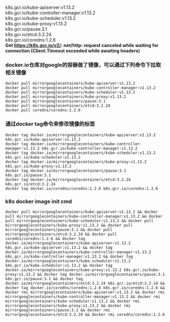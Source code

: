 k8s.gcr.io/kube-apiserver:v1.13.2  
k8s.gcr.io/kube-controller-manager:v1.13.2  
k8s.gcr.io/kube-scheduler:v1.13.2  
k8s.gcr.io/kube-proxy:v1.13.2  
k8s.gcr.io/pause:3.1  
k8s.gcr.io/etcd:3.2.24  
k8s.gcr.io/coredns:1.2.6  
**Get https://k8s.gcr.io/v2/: net/http: request canceled while waiting for connection (Client.Timeout exceeded while awaiting headers)**

### docker.io仓库对google的容器做了镜像，可以通过下列命令下拉取相关镜像
`docker pull mirrorgooglecontainers/kube-apiserver:v1.13.2`  
`docker pull mirrorgooglecontainers/kube-controller-manager:v1.13.2`    
`docker pull mirrorgooglecontainers/kube-scheduler:v1.13.2`  
`docker pull mirrorgooglecontainers/kube-proxy:v1.13.2`  
`docker pull mirrorgooglecontainers/pause:3.1`  
`docker pull mirrorgooglecontainers/etcd:3.2.24`    
`docker pull coredns/coredns:1.2.6`  

### 通过docker tag命令来修改镜像的标签

`docker tag docker.io/mirrorgooglecontainers/kube-apiserver:v1.13.2 k8s.gcr.io/kube-apiserver:v1.13.2`  
`docker tag docker.io/mirrorgooglecontainers/kube-controller-manager:v1.13.2 k8s.gcr.io/kube-controller-manager:v1.13.2`    
`docker tag docker.io/mirrorgooglecontainers/kube-scheduler:v1.13.2 k8s.gcr.io/kube-scheduler:v1.13.2`  
`docker tag docker.io/mirrorgooglecontainers/kube-proxy:v1.13.2 k8s.gcr.io/kube-proxy:v1.13.2`  
`docker tag docker.io/mirrorgooglecontainers/pause:3.1 k8s.gcr.io/pause:3.1`  
`docker tag docker.io/mirrorgooglecontainers/etcd:3.2.24 k8s.gcr.io/etcd:3.2.24`  
`docker tag docker.io/coredns/coredns:1.2.6 k8s.gcr.io/coredns:1.2.6`  

### k8s docker image init cmd
`docker pull mirrorgooglecontainers/kube-apiserver:v1.13.2 && docker pull mirrorgooglecontainers/kube-controller-manager:v1.13.2 && docker pull mirrorgooglecontainers/kube-scheduler:v1.13.2 && docker pull mirrorgooglecontainers/kube-proxy:v1.13.2 && docker pull mirrorgooglecontainers/pause:3.1 && docker pull mirrorgooglecontainers/etcd:3.2.24 && docker pull coredns/coredns:1.2.6 && docker tag docker.io/mirrorgooglecontainers/kube-apiserver:v1.13.2 k8s.gcr.io/kube-apiserver:v1.13.2 && docker tag docker.io/mirrorgooglecontainers/kube-controller-manager:v1.13.2 k8s.gcr.io/kube-controller-manager:v1.13.2 && docker tag docker.io/mirrorgooglecontainers/kube-scheduler:v1.13.2 k8s.gcr.io/kube-scheduler:v1.13.2 && docker tag docker.io/mirrorgooglecontainers/kube-proxy:v1.13.2 k8s.gcr.io/kube-proxy:v1.13.2 && docker tag docker.io/mirrorgooglecontainers/pause:3.1 k8s.gcr.io/pause:3.1 && docker tag docker.io/mirrorgooglecontainers/etcd:3.2.24 k8s.gcr.io/etcd:3.2.24 && docker tag docker.io/coredns/coredns:1.2.6 k8s.gcr.io/coredns:1.2.6 && docker rmi mirrorgooglecontainers/kube-apiserver:v1.13.2 && docker rmi mirrorgooglecontainers/kube-controller-manager:v1.13.2 && docker rmi mirrorgooglecontainers/kube-scheduler:v1.13.2 && docker rmi mirrorgooglecontainers/kube-proxy:v1.13.2 && docker rmi mirrorgooglecontainers/pause:3.1 && docker rmi mirrorgooglecontainers/etcd:3.2.24 && docker rmi coredns/coredns:1.2.6`
